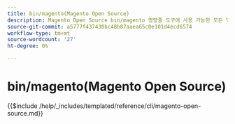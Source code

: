 ```yaml
---
title: bin/magento(Magento Open Source)
description: Magento Open Source bin/magento 명령줄 도구에 사용 가능한 모든 명령, 인수 및 옵션에 대해 알아봅니다.
source-git-commit: a5777f437430bc48b87aaea65c0e101d4ecd6574
workflow-type: tm+mt
source-wordcount: '27'
ht-degree: 0%

---
```



# bin/magento(Magento Open Source)

{{$include /help/_includes/templated/reference/cli/magento-open-source.md}}
